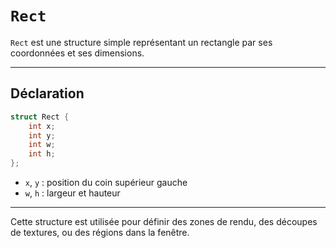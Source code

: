 # `Rect`

`Rect` est une structure simple représentant un rectangle par ses coordonnées et ses dimensions.

---

## Déclaration

```cpp
struct Rect {
    int x;
    int y;
    int w;
    int h;
};
```

- `x`, `y` : position du coin supérieur gauche
- `w`, `h` : largeur et hauteur

---

Cette structure est utilisée pour définir des zones de rendu, des découpes de textures, ou des régions dans la fenêtre.
